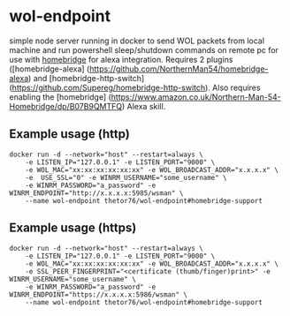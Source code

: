 # wol-endpoint
simple node server running in docker to send WOL packets from local machine and run powershell sleep/shutdown commands on remote pc for use with [homebridge](https://github.com/homebridge/homebridge) for alexa integration. Requires 2 plugins ([homebridge-alexa] (https://github.com/NorthernMan54/homebridge-alexa) and [homebridge-http-switch] (https://github.com/Supereg/homebridge-http-switch). Also requires enabling the [homebridge] (https://www.amazon.co.uk/Northern-Man-54-Homebridge/dp/B07B9QMTFQ) Alexa skill.

## Example usage (http)
```
docker run -d --network="host" --restart=always \
	-e LISTEN_IP="127.0.0.1" -e LISTEN_PORT="9000" \
	-e WOL_MAC="xx:xx:xx:xx:xx:xx" -e WOL_BROADCAST_ADDR="x.x.x.x" \
	-e  USE_SSL="0" -e WINRM_USERNAME="some_username" \
	-e WINRM_PASSWORD="a_password" -e WINRM_ENDPOINT="http://x.x.x.x:5985/wsman" \
	--name wol-endpoint thetor76/wol-endpoint#homebridge-support
```

## Example usage (https)
```
docker run -d --network="host" --restart=always \
	-e LISTEN_IP="127.0.0.1" -e LISTEN_PORT="9000" \
	-e WOL_MAC="xx:xx:xx:xx:xx:xx" -e WOL_BROADCAST_ADDR="x.x.x.x" \
	-e SSL_PEER_FINGERPRINT="<certificate (thumb/finger)print>" -e WINRM_USERNAME="some_username" \
	-e WINRM_PASSWORD="a_password" -e WINRM_ENDPOINT="https://x.x.x.x:5986/wsman" \
	--name wol-endpoint thetor76/wol-endpoint#homebridge-support

```
